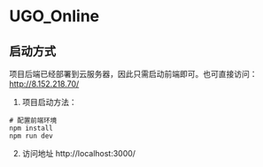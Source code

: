 # UGO_Online



## 启动方式

项目后端已经部署到云服务器，因此只需启动前端即可。也可直接访问：http://8.152.218.70/

1. 项目启动方法：

```shell
# 配置前端环境
npm install
npm run dev
```

2. 访问地址 http://localhost:3000/
